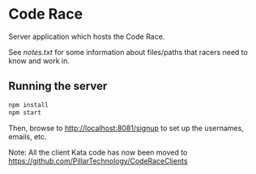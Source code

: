 # Code Race

Server application which hosts the Code Race.

See _notes.txt_ for some information about files/paths that racers need to know and work in.

## Running the server

```sh
npm install
npm start
```

Then, browse to [http://localhost:8081/signup]() to set up the usernames, emails, etc.

Note: All the client Kata code has now been moved to https://github.com/PillarTechnology/CodeRaceClients
